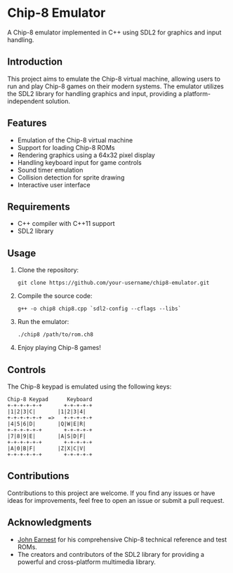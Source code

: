 # Chip-8 Emulator

A Chip-8 emulator implemented in C++ using SDL2 for graphics and input handling.

## Introduction

This project aims to emulate the Chip-8 virtual machine, allowing users to run and play Chip-8 games on their modern systems. The emulator utilizes the SDL2 library for handling graphics and input, providing a platform-independent solution.

## Features

- Emulation of the Chip-8 virtual machine
- Support for loading Chip-8 ROMs
- Rendering graphics using a 64x32 pixel display
- Handling keyboard input for game controls
- Sound timer emulation
- Collision detection for sprite drawing
- Interactive user interface

## Requirements

- C++ compiler with C++11 support
- SDL2 library

## Usage

1. Clone the repository:

   ```shell
   git clone https://github.com/your-username/chip8-emulator.git
   ```

2. Compile the source code:

   ```shell
   g++ -o chip8 chip8.cpp `sdl2-config --cflags --libs`
   ```

3. Run the emulator:

   ```shell
   ./chip8 /path/to/rom.ch8
   ```

4. Enjoy playing Chip-8 games!

## Controls

The Chip-8 keypad is emulated using the following keys:

```
Chip-8 Keypad      Keyboard
+-+-+-+-+-+       +-+-+-+-+
|1|2|3|C|       |1|2|3|4|
+-+-+-+-+-+  =>   +-+-+-+-+
|4|5|6|D|       |Q|W|E|R|
+-+-+-+-+-+       +-+-+-+-+
|7|8|9|E|       |A|S|D|F|
+-+-+-+-+-+       +-+-+-+-+
|A|0|B|F|       |Z|X|C|V|
+-+-+-+-+-+       +-+-+-+-+
```

## Contributions

Contributions to this project are welcome. If you find any issues or have ideas for improvements, feel free to open an issue or submit a pull request.


## Acknowledgments

- [John Earnest](https://github.com/JohnEarnest) for his comprehensive Chip-8 technical reference and test ROMs.
- The creators and contributors of the SDL2 library for providing a powerful and cross-platform multimedia library.
```

